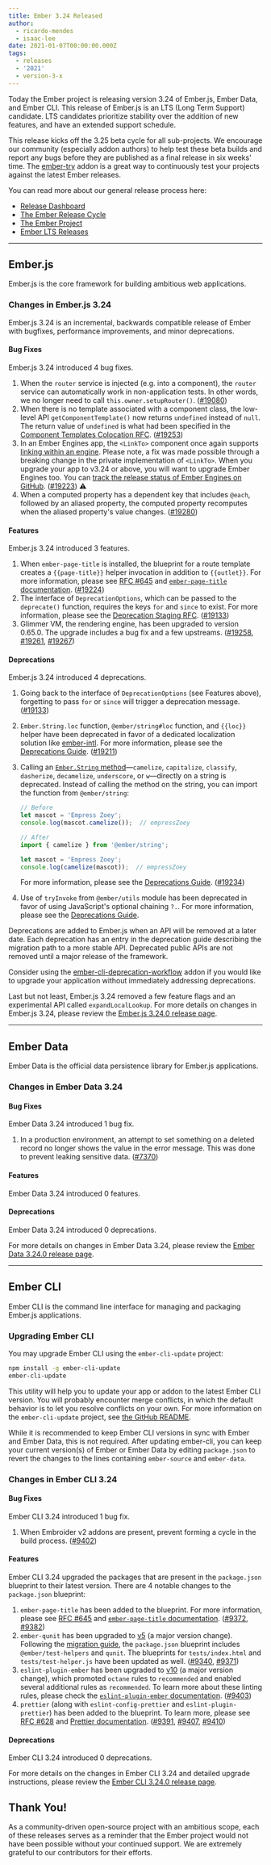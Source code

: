 ```yaml
---
title: Ember 3.24 Released
author:
  - ricardo-mendes
  - isaac-lee
date: 2021-01-07T00:00:00.000Z
tags:
  - releases
  - '2021'
  - version-3-x
---
```


Today the Ember project is releasing version 3.24 of Ember.js, Ember Data, and Ember CLI. This release of Ember.js is an LTS (Long Term Support) candidate. LTS candidates prioritize stability over the addition of new features, and have an extended support schedule.

This release kicks off the 3.25 beta cycle for all sub-projects. We encourage our community (especially addon authors) to help test these beta builds and report any bugs before they are published as a final release in six weeks' time. The [ember-try](https://github.com/ember-cli/ember-try) addon is a great way to continuously test your projects against the latest Ember releases.

You can read more about our general release process here:

- [Release Dashboard](http://emberjs.com/releases/)
- [The Ember Release Cycle](https://blog.emberjs.com/new-ember-release-process/)
- [The Ember Project](https://blog.emberjs.com/ember-project-at-2-0/)
- [Ember LTS Releases](https://blog.emberjs.com/announcing-embers-first-lts/)

---

## Ember.js

Ember.js is the core framework for building ambitious web applications.

### Changes in Ember.js 3.24

Ember.js 3.24 is an incremental, backwards compatible release of Ember with bugfixes, performance improvements, and minor deprecations.

#### Bug Fixes

Ember.js 3.24 introduced 4 bug fixes.

1. When the `router` service is injected (e.g. into a component), the `router` service can automatically work in non-application tests. In other words, we no longer need to call `this.owner.setupRouter()`. ([#19080](https://github.com/emberjs/ember.js/pull/19080))
2. When there is no template associated with a component class, the low-level API `getComponentTemplate()` now returns `undefined` instead of `null`. The return value of `undefined` is what had been specified in the [Component Templates Colocation RFC](https://github.com/emberjs/rfcs/blob/master/text/0481-component-templates-co-location.md#low-level-primitives). ([#19253](https://github.com/emberjs/ember.js/pull/19253))
3. In an Ember Engines app, the `<LinkTo>` component once again supports [linking within an engine](https://ember-engines.com/docs/links#linking-within-an-engine). Please note, a fix was made possible through a breaking change in the private implementation of `<LinkTo>`. When you upgrade your app to v3.24 or above, you will want to upgrade Ember Engines too. You can [track the release status of Ember Engines on GitHub](https://github.com/ember-engines/ember-engines/issues/740). ([#19223](https://github.com/emberjs/ember.js/pull/19223)) ⚠️
4. When a computed property has a dependent key that includes `@each`, followed by an aliased property, the computed property recomputes when the aliased property's value changes. ([#19280](https://github.com/emberjs/ember.js/pull/19280))

#### Features

Ember.js 3.24 introduced 3 features.

1. When `ember-page-title` is installed, the blueprint for a route template creates a `{{page-title}}` helper invocation in addition to `{{outlet}}`. For more information, please see [RFC #645](https://github.com/emberjs/rfcs/blob/master/text/0645-add-ember-page-title-addon.md) and [`ember-page-title` documentation](https://ember-cli.github.io/ember-page-title/). ([#19224](https://github.com/emberjs/ember.js/pull/19224))
2. The interface of `DeprecationOptions`, which can be passed to the `deprecate()` function, requires the keys `for` and `since` to exist. For more information, please see the [Deprecation Staging RFC](https://github.com/emberjs/rfcs/blob/master/text/0649-deprecation-staging.md#deprecate). ([#19133](https://github.com/emberjs/ember.js/pull/19133))
3. Glimmer VM, the rendering engine, has been upgraded to version 0.65.0. The upgrade includes a bug fix and a few upstreams. ([#19258](https://github.com/emberjs/ember.js/pull/19258), [#19261](https://github.com/emberjs/ember.js/pull/19261), [#19267](https://github.com/emberjs/ember.js/pull/19267))

#### Deprecations

Ember.js 3.24 introduced 4 deprecations.

1. Going back to the interface of `DeprecationOptions` (see Features above), forgetting to pass `for` or `since` will trigger a deprecation message. ([#19133](https://github.com/emberjs/ember.js/pull/19133))
2. `Ember.String.loc` function, `@ember/string#loc` function, and `{{loc}}` helper have been deprecated in favor of a dedicated localization solution like [ember-intl](https://github.com/ember-intl/ember-intl). For more information, please see the [Deprecations Guide](https://deprecations.emberjs.com/v3.x/#toc_ember-string-loc). ([#19211](https://github.com/emberjs/ember.js/pull/19211))
3. Calling an [`Ember.String` method](https://api.emberjs.com/ember/3.23/classes/String)—`camelize`, `capitalize`, `classify`, `dasherize`, `decamelize`, `underscore`, or `w`—directly on a string is deprecated. Instead of calling the method on the string, you can import the function from `@ember/string`:

    ```javascript
    // Before
    let mascot = 'Empress Zoey';
    console.log(mascot.camelize());  // empressZoey

    // After
    import { camelize } from '@ember/string';

    let mascot = 'Empress Zoey';
    console.log(camelize(mascot));  // empressZoey
    ```

    For more information, please see the [Deprecations Guide](https://deprecations.emberjs.com/v3.x/#toc_ember-string-prototype-extensions). ([#19234](https://github.com/emberjs/ember.js/pull/19234))
4. Use of `tryInvoke` from `@ember/utils` module has been deprecated in favor of using JavaScript's optional chaining `?.`. For more information, please see the [Deprecations Guide](https://deprecations.emberjs.com/v3.x#toc_ember-utils-try-invoke).

Deprecations are added to Ember.js when an API will be removed at a later date. Each deprecation has an entry in the deprecation guide describing the migration path to a more stable API. Deprecated public APIs are not removed until a major release of the framework.

Consider using the [ember-cli-deprecation-workflow](https://github.com/mixonic/ember-cli-deprecation-workflow) addon if you would like to upgrade your application without immediately addressing deprecations.

Last but not least, Ember.js 3.24 removed a few feature flags and an experimental API called `expandLocalLookup`. For more details on changes in Ember.js 3.24, please review the [Ember.js 3.24.0 release page](https://github.com/emberjs/ember.js/releases/tag/v3.24.0).

---

## Ember Data

Ember Data is the official data persistence library for Ember.js applications.

### Changes in Ember Data 3.24

#### Bug Fixes

Ember Data 3.24 introduced 1 bug fix.

1. In a production environment, an attempt to set something on a deleted record no longer shows the value in the error message. This was done to prevent leaking sensitive data. ([#7370](https://github.com/emberjs/data/pull/7370))

#### Features

Ember Data 3.24 introduced 0 features.

#### Deprecations

Ember Data 3.24 introduced 0 deprecations.

For more details on changes in Ember Data 3.24, please review the
[Ember Data 3.24.0 release page](https://github.com/emberjs/data/releases/tag/v3.24.0).

---

## Ember CLI

Ember CLI is the command line interface for managing and packaging Ember.js applications.

### Upgrading Ember CLI

You may upgrade Ember CLI using the `ember-cli-update` project:

```bash
npm install -g ember-cli-update
ember-cli-update
```

This utility will help you to update your app or addon to the latest Ember CLI version. You will probably encounter merge conflicts, in which the default behavior is to let you resolve conflicts on your own. For more information on the `ember-cli-update` project, see [the GitHub README](https://github.com/ember-cli/ember-cli-update).

While it is recommended to keep Ember CLI versions in sync with Ember and Ember Data, this is not required. After updating ember-cli, you can keep your current version(s) of Ember or Ember Data by editing `package.json` to revert the changes to the lines containing `ember-source` and `ember-data`.

### Changes in Ember CLI 3.24

#### Bug Fixes

Ember CLI 3.24 introduced 1 bug fix.

1. When Embroider v2 addons are present, prevent forming a cycle in the build process. ([#9402](https://github.com/ember-cli/ember-cli/pull/9402))

#### Features

Ember CLI 3.24 upgraded the packages that are present in the `package.json` blueprint to their latest version. There are 4 notable changes to the `package.json` blueprint:

1. `ember-page-title` has been added to the blueprint. For more information, please see [RFC #645](https://github.com/emberjs/rfcs/blob/master/text/0645-add-ember-page-title-addon.md) and [`ember-page-title` documentation](https://ember-cli.github.io/ember-page-title/). ([#9372](https://github.com/ember-cli/ember-cli/pull/9372), [#9382](https://github.com/ember-cli/ember-cli/pull/9382))
2. `ember-qunit` has been upgraded to [v5](https://github.com/emberjs/ember-qunit/releases/tag/v5.0.0) (a major version change). Following the [migration guide](https://github.com/emberjs/ember-qunit/blob/master/docs/migration.md), the `package.json` blueprint includes `@ember/test-helpers` and `qunit`. The blueprints for `tests/index.html` and `tests/test-helper.js` have been updated as well. ([#9340](https://github.com/ember-cli/ember-cli/pull/9340), [#9371](https://github.com/ember-cli/ember-cli/pull/9371))
3. `eslint-plugin-ember` has been upgraded to [v10](https://github.com/ember-cli/eslint-plugin-ember/releases/tag/v10.0.0) (a major version change), which promoted `octane` rules to `recommended` and enabled several additional rules as `recommended`. To learn more about these linting rules, please check the [`eslint-plugin-ember` documentation](https://github.com/ember-cli/eslint-plugin-ember/tree/v10.0.0#-rules). ([#9403](https://github.com/ember-cli/ember-cli/pull/9403))
4. `prettier` (along with `eslint-config-prettier` and `eslint-plugin-prettier`) has been added to the blueprint. To learn more, please see [RFC #628](https://github.com/emberjs/rfcs/blob/master/text/0628-prettier.md) and [Prettier documentation](https://prettier.io/docs/en/index.html). ([#9391](https://github.com/ember-cli/ember-cli/pull/9391), [#9407](https://github.com/ember-cli/ember-cli/pull/9407), [#9410](https://github.com/ember-cli/ember-cli/pull/9410))

#### Deprecations

Ember CLI 3.24 introduced 0 deprecations.

For more details on the changes in Ember CLI 3.24 and detailed upgrade
instructions, please review the [Ember CLI 3.24.0 release page](https://github.com/ember-cli/ember-cli/releases/tag/v3.24.0).

## Thank You!

As a community-driven open-source project with an ambitious scope, each of these releases serves as a reminder that the Ember project would not have been possible without your continued support. We are extremely grateful to our contributors for their efforts.
